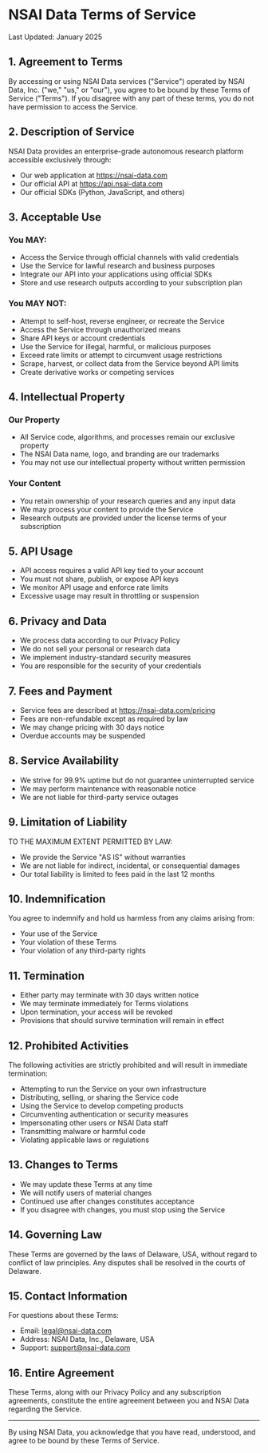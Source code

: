# NSAI Data Terms of Service

Last Updated: January 2025

## 1. Agreement to Terms

By accessing or using NSAI Data services ("Service") operated by NSAI Data, Inc. ("we," "us," or "our"), you agree to be bound by these Terms of Service ("Terms"). If you disagree with any part of these terms, you do not have permission to access the Service.

## 2. Description of Service

NSAI Data provides an enterprise-grade autonomous research platform accessible exclusively through:
- Our web application at https://nsai-data.com
- Our official API at https://api.nsai-data.com
- Our official SDKs (Python, JavaScript, and others)

## 3. Acceptable Use

### You MAY:
- Access the Service through official channels with valid credentials
- Use the Service for lawful research and business purposes
- Integrate our API into your applications using official SDKs
- Store and use research outputs according to your subscription plan

### You MAY NOT:
- Attempt to self-host, reverse engineer, or recreate the Service
- Access the Service through unauthorized means
- Share API keys or account credentials
- Use the Service for illegal, harmful, or malicious purposes
- Exceed rate limits or attempt to circumvent usage restrictions
- Scrape, harvest, or collect data from the Service beyond API limits
- Create derivative works or competing services

## 4. Intellectual Property

### Our Property
- All Service code, algorithms, and processes remain our exclusive property
- The NSAI Data name, logo, and branding are our trademarks
- You may not use our intellectual property without written permission

### Your Content
- You retain ownership of your research queries and any input data
- We may process your content to provide the Service
- Research outputs are provided under the license terms of your subscription

## 5. API Usage

- API access requires a valid API key tied to your account
- You must not share, publish, or expose API keys
- We monitor API usage and enforce rate limits
- Excessive usage may result in throttling or suspension

## 6. Privacy and Data

- We process data according to our Privacy Policy
- We do not sell your personal or research data
- We implement industry-standard security measures
- You are responsible for the security of your credentials

## 7. Fees and Payment

- Service fees are described at https://nsai-data.com/pricing
- Fees are non-refundable except as required by law
- We may change pricing with 30 days notice
- Overdue accounts may be suspended

## 8. Service Availability

- We strive for 99.9% uptime but do not guarantee uninterrupted service
- We may perform maintenance with reasonable notice
- We are not liable for third-party service outages

## 9. Limitation of Liability

TO THE MAXIMUM EXTENT PERMITTED BY LAW:
- We provide the Service "AS IS" without warranties
- We are not liable for indirect, incidental, or consequential damages
- Our total liability is limited to fees paid in the last 12 months

## 10. Indemnification

You agree to indemnify and hold us harmless from any claims arising from:
- Your use of the Service
- Your violation of these Terms
- Your violation of any third-party rights

## 11. Termination

- Either party may terminate with 30 days written notice
- We may terminate immediately for Terms violations
- Upon termination, your access will be revoked
- Provisions that should survive termination will remain in effect

## 12. Prohibited Activities

The following activities are strictly prohibited and will result in immediate termination:

- Attempting to run the Service on your own infrastructure
- Distributing, selling, or sharing the Service code
- Using the Service to develop competing products
- Circumventing authentication or security measures
- Impersonating other users or NSAI Data staff
- Transmitting malware or harmful code
- Violating applicable laws or regulations

## 13. Changes to Terms

- We may update these Terms at any time
- We will notify users of material changes
- Continued use after changes constitutes acceptance
- If you disagree with changes, you must stop using the Service

## 14. Governing Law

These Terms are governed by the laws of Delaware, USA, without regard to conflict of law principles. Any disputes shall be resolved in the courts of Delaware.

## 15. Contact Information

For questions about these Terms:
- Email: legal@nsai-data.com
- Address: NSAI Data, Inc., Delaware, USA
- Support: support@nsai-data.com

## 16. Entire Agreement

These Terms, along with our Privacy Policy and any subscription agreements, constitute the entire agreement between you and NSAI Data regarding the Service.

---

By using NSAI Data, you acknowledge that you have read, understood, and agree to be bound by these Terms of Service.